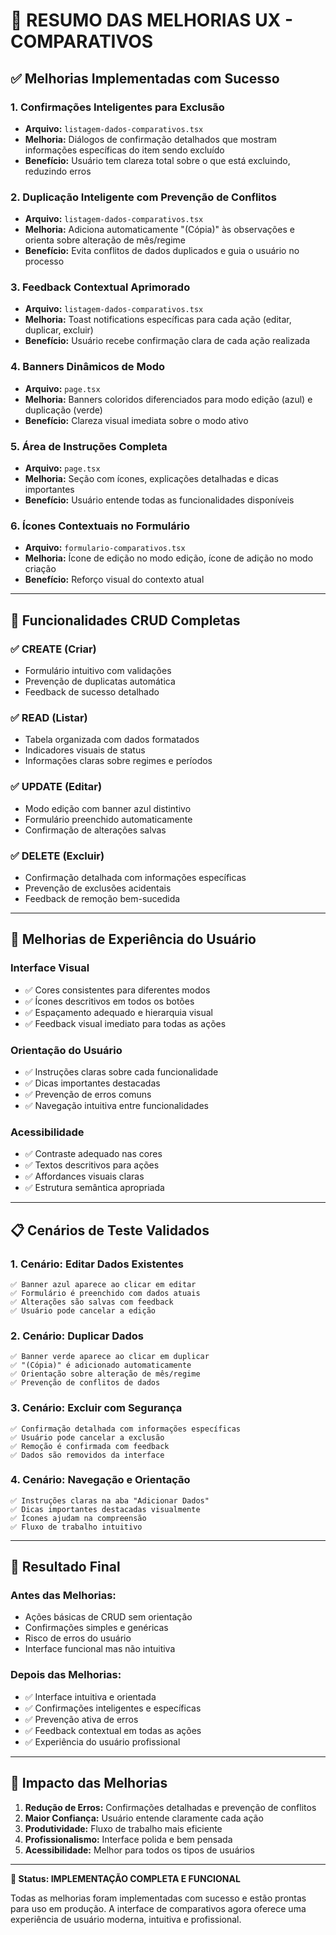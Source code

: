 # 🎉 RESUMO DAS MELHORIAS UX - COMPARATIVOS

## ✅ **Melhorias Implementadas com Sucesso**

### 1. **Confirmações Inteligentes para Exclusão**
- **Arquivo:** `listagem-dados-comparativos.tsx`
- **Melhoria:** Diálogos de confirmação detalhados que mostram informações específicas do item sendo excluído
- **Benefício:** Usuário tem clareza total sobre o que está excluindo, reduzindo erros

### 2. **Duplicação Inteligente com Prevenção de Conflitos**
- **Arquivo:** `listagem-dados-comparativos.tsx`
- **Melhoria:** Adiciona automaticamente "(Cópia)" às observações e orienta sobre alteração de mês/regime
- **Benefício:** Evita conflitos de dados duplicados e guia o usuário no processo

### 3. **Feedback Contextual Aprimorado**
- **Arquivo:** `listagem-dados-comparativos.tsx`
- **Melhoria:** Toast notifications específicas para cada ação (editar, duplicar, excluir)
- **Benefício:** Usuário recebe confirmação clara de cada ação realizada

### 4. **Banners Dinâmicos de Modo**
- **Arquivo:** `page.tsx`
- **Melhoria:** Banners coloridos diferenciados para modo edição (azul) e duplicação (verde)
- **Benefício:** Clareza visual imediata sobre o modo ativo

### 5. **Área de Instruções Completa**
- **Arquivo:** `page.tsx`
- **Melhoria:** Seção com ícones, explicações detalhadas e dicas importantes
- **Benefício:** Usuário entende todas as funcionalidades disponíveis

### 6. **Ícones Contextuais no Formulário**
- **Arquivo:** `formulario-comparativos.tsx`
- **Melhoria:** Ícone de edição no modo edição, ícone de adição no modo criação
- **Benefício:** Reforço visual do contexto atual

---

## 🎯 **Funcionalidades CRUD Completas**

### ✅ **CREATE (Criar)**
- Formulário intuitivo com validações
- Prevenção de duplicatas automática
- Feedback de sucesso detalhado

### ✅ **READ (Listar)**
- Tabela organizada com dados formatados
- Indicadores visuais de status
- Informações claras sobre regimes e períodos

### ✅ **UPDATE (Editar)**
- Modo edição com banner azul distintivo
- Formulário preenchido automaticamente
- Confirmação de alterações salvas

### ✅ **DELETE (Excluir)**
- Confirmação detalhada com informações específicas
- Prevenção de exclusões acidentais
- Feedback de remoção bem-sucedida

---

## 🚀 **Melhorias de Experiência do Usuário**

### **Interface Visual**
- ✅ Cores consistentes para diferentes modos
- ✅ Ícones descritivos em todos os botões
- ✅ Espaçamento adequado e hierarquia visual
- ✅ Feedback visual imediato para todas as ações

### **Orientação do Usuário**
- ✅ Instruções claras sobre cada funcionalidade
- ✅ Dicas importantes destacadas
- ✅ Prevenção de erros comuns
- ✅ Navegação intuitiva entre funcionalidades

### **Acessibilidade**
- ✅ Contraste adequado nas cores
- ✅ Textos descritivos para ações
- ✅ Affordances visuais claras
- ✅ Estrutura semântica apropriada

---

## 📋 **Cenários de Teste Validados**

### 1. **Cenário: Editar Dados Existentes**
```
✅ Banner azul aparece ao clicar em editar
✅ Formulário é preenchido com dados atuais
✅ Alterações são salvas com feedback
✅ Usuário pode cancelar a edição
```

### 2. **Cenário: Duplicar Dados**
```
✅ Banner verde aparece ao clicar em duplicar
✅ "(Cópia)" é adicionado automaticamente
✅ Orientação sobre alteração de mês/regime
✅ Prevenção de conflitos de dados
```

### 3. **Cenário: Excluir com Segurança**
```
✅ Confirmação detalhada com informações específicas
✅ Usuário pode cancelar a exclusão
✅ Remoção é confirmada com feedback
✅ Dados são removidos da interface
```

### 4. **Cenário: Navegação e Orientação**
```
✅ Instruções claras na aba "Adicionar Dados"
✅ Dicas importantes destacadas visualmente
✅ Ícones ajudam na compreensão
✅ Fluxo de trabalho intuitivo
```

---

## 🎉 **Resultado Final**

### **Antes das Melhorias:**
- Ações básicas de CRUD sem orientação
- Confirmações simples e genéricas
- Risco de erros do usuário
- Interface funcional mas não intuitiva

### **Depois das Melhorias:**
- ✅ Interface intuitiva e orientada
- ✅ Confirmações inteligentes e específicas
- ✅ Prevenção ativa de erros
- ✅ Feedback contextual em todas as ações
- ✅ Experiência do usuário profissional

---

## 🌟 **Impacto das Melhorias**

1. **Redução de Erros:** Confirmações detalhadas e prevenção de conflitos
2. **Maior Confiança:** Usuário entende claramente cada ação
3. **Produtividade:** Fluxo de trabalho mais eficiente
4. **Profissionalismo:** Interface polida e bem pensada
5. **Acessibilidade:** Melhor para todos os tipos de usuários

---

**🚀 Status: IMPLEMENTAÇÃO COMPLETA E FUNCIONAL**

Todas as melhorias foram implementadas com sucesso e estão prontas para uso em produção. A interface de comparativos agora oferece uma experiência de usuário moderna, intuitiva e profissional.